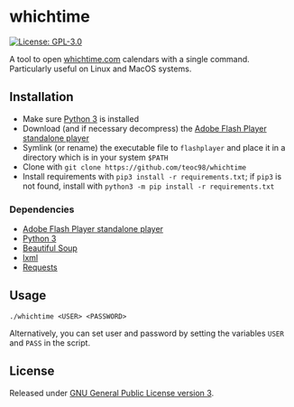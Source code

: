 # whichtime

[![License: GPL-3.0](https://img.shields.io/github/license/teoc98/whichtime)](https://opensource.org/licenses/GPL-3.0)

A tool to open [whichtime.com](http://www.whichtime.com) calendars with a single command. Particularly useful on Linux and MacOS systems. 

## Installation

- Make sure [Python 3](https://www.python.org/) is installed
- Download (and if necessary decompress) the [Adobe Flash Player standalone player](https://www.adobe.com/support/flashplayer/debug_downloads.html)
- Symlink (or rename) the executable file to `flashplayer` and place it in a directory which is in your system `$PATH` 
- Clone with `git clone https://github.com/teoc98/whichtime`
- Install requirements with `pip3 install -r requirements.txt`; if `pip3` is not found, install with `python3 -m pip install -r requirements.txt`

### Dependencies

- [Adobe Flash Player standalone player](https://www.adobe.com/support/flashplayer/debug_downloads.html)
- [Python 3](https://www.python.org/)
- [Beautiful Soup](https://www.crummy.com/software/BeautifulSoup/)
- [lxml](https://lxml.de/)
- [Requests](https://docs.python-requests.org/)

## Usage

`./whichtime <USER> <PASSWORD>`

Alternatively, you can set user and password by setting the variables `USER` and `PASS` in the script. 

## License

Released under [GNU General Public License version 3](https://github.com/teoc98/whichtime/blob/master/LICENSE).
